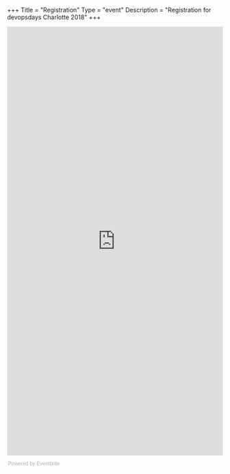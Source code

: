 +++
Title = "Registration"
Type = "event"
Description = "Registration for devopsdays Charlotte 2018"
+++

<div style="width:100%; text-align:left;">

<div style="width:100%; text-align:left;" ><iframe  src="https://www.eventbrite.com/e/devopsdays-charlotte-2018-tickets-38783477425?ref=eweb" frameborder="0" height="1000" width="100%" vspace="0" hspace="0" marginheight="5" marginwidth="5" scrolling="auto" allowtransparency="true"></iframe><div style="font-family:Helvetica, Arial; font-size:12px; padding:10px 0 5px; margin:2px; width:100%; text-align:left;" ><a class="powered-by-eb" style="color: #ADB0B6; text-decoration: none;" target="_blank" href="http://www.eventbrite.com/">Powered by Eventbrite</a></div></div>

</div>
